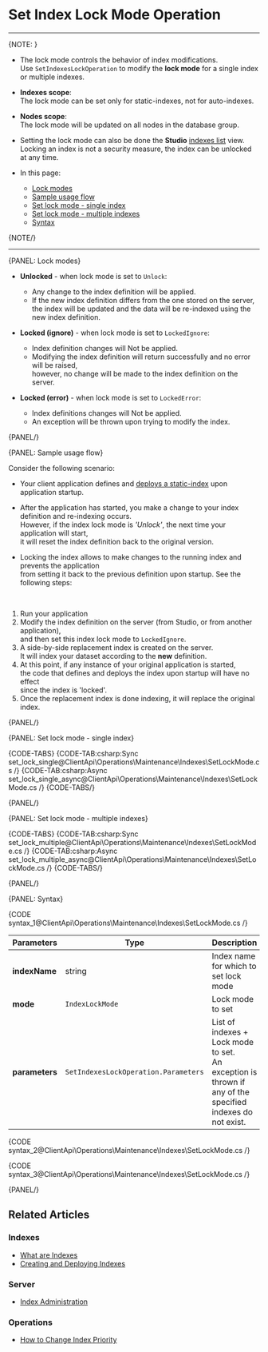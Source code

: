 # Set Index Lock Mode Operation

---

{NOTE: }

* The lock mode controls the behavior of index modifications.  
  Use `SetIndexesLockOperation` to modify the **lock mode** for a single index or multiple indexes.

* **Indexes scope**:  
  The lock mode can be set only for static-indexes, not for auto-indexes.

* **Nodes scope**:  
  The lock mode will be updated on all nodes in the database group.

* Setting the lock mode can also be done the **Studio** [indexes list](../../../../studio/database/indexes/indexes-list-view#indexes-list-view---actions) view.  
  Locking an index is not a security measure, the index can be unlocked at any time.  

* In this page:
    * [Lock modes](../../../../client-api/operations/maintenance/indexes/set-index-lock#lock-modes)
    * [Sample usage flow](../../../../client-api/operations/maintenance/indexes/set-index-lock#sample-usage-flow)
    * [Set lock mode - single index](../../../../client-api/operations/maintenance/indexes/set-index-lock#set-lock-mode---single-index)
    * [Set lock mode - multiple indexes](../../../../client-api/operations/maintenance/indexes/set-index-lock#set-lock-mode---multiple-indexes)
    * [Syntax](../../../../client-api/operations/maintenance/indexes/set-index-lock#syntax)

{NOTE/}

---

{PANEL: Lock modes}

* **Unlocked** - when lock mode is set to `Unlock`:  
  * Any change to the index definition will be applied.  
  * If the new index definition differs from the one stored on the server,  
    the index will be updated and the data will be re-indexed using the new index definition.  
 
* **Locked (ignore)** - when lock mode is set to `LockedIgnore`:  
  * Index definition changes will Not be applied.  
  * Modifying the index definition will return successfully and no error will be raised,  
    however, no change will be made to the index definition on the server.
 
* **Locked (error)** - when lock mode is set to `LockedError`:  
  * Index definitions changes will Not be applied.  
  * An exception will be thrown upon trying to modify the index.  

{PANEL/}

{PANEL: Sample usage flow}

Consider the following scenario:

* Your client application defines and [deploys a static-index](../../../../client-api/operations/maintenance/indexes/put-indexes) upon application startup.
  
* After the application has started, you make a change to your index definition and re-indexing occurs.   
  However, if the index lock mode is _'Unlock'_, the next time your application will start,  
  it will reset the index definition back to the original version.

* Locking the index allows to make changes to the running index and prevents the application  
  from setting it back to the previous definition upon startup. See the following steps:  
<br>

  1. Run your application  
  2. Modify the index definition on the server (from Studio, or from another application),  
     and then set this index lock mode to `LockedIgnore`.  
  3. A side-by-side replacement index is created on the server.  
     It will index your dataset according to the **new** definition.  
  4. At this point, if any instance of your original application is started,  
     the code that defines and deploys the index upon startup will have no effect  
     since the index is 'locked'.  
  5. Once the replacement index is done indexing, it will replace the original index.  

{PANEL/}

{PANEL: Set lock mode - single index}

{CODE-TABS}
{CODE-TAB:csharp:Sync set_lock_single@ClientApi\Operations\Maintenance\Indexes\SetLockMode.cs /}
{CODE-TAB:csharp:Async set_lock_single_async@ClientApi\Operations\Maintenance\Indexes\SetLockMode.cs /}
{CODE-TABS/}

{PANEL/}

{PANEL: Set lock mode - multiple indexes}

{CODE-TABS}
{CODE-TAB:csharp:Sync set_lock_multiple@ClientApi\Operations\Maintenance\Indexes\SetLockMode.cs /}
{CODE-TAB:csharp:Async set_lock_multiple_async@ClientApi\Operations\Maintenance\Indexes\SetLockMode.cs /}
{CODE-TABS/}

{PANEL/}

{PANEL: Syntax}

{CODE syntax_1@ClientApi\Operations\Maintenance\Indexes\SetLockMode.cs /}

| Parameters | Type | Description |
|- | - | - |
| **indexName** | string | Index name for which to set lock mode |
| **mode** | `IndexLockMode` | Lock mode to set |
| **parameters** | `SetIndexesLockOperation.Parameters` | List of indexes + Lock mode to set.<br>An exception is thrown if any of the specified indexes do not exist. |

{CODE syntax_2@ClientApi\Operations\Maintenance\Indexes\SetLockMode.cs /}

{CODE syntax_3@ClientApi\Operations\Maintenance\Indexes\SetLockMode.cs /}

{PANEL/}

## Related Articles

### Indexes

- [What are Indexes](../../../../indexes/what-are-indexes)
- [Creating and Deploying Indexes](../../../../indexes/creating-and-deploying)

### Server

- [Index Administration](../../../../indexes/index-administration)

### Operations

- [How to Change Index Priority](../../../../client-api/operations/maintenance/indexes/set-index-priority)
